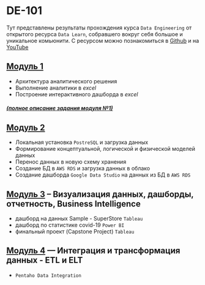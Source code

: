 # DE-101
Тут представлены результаты прохождения курса ```Data Engineering``` от открытого ресурса ```Data Learn```, собравшего вокруг себя большое и уникальное комьюнити. С ресурсом можно познакомиться в [Github](https://github.com/ReIZzz/data-engineering) и на [YouTube](https://www.youtube.com/channel/UCWki7GBUE5lDMJCbn4e1XMg)

## [Модуль 1](https://github.com/ReIZzz/DE-101/blob/main/Module%201/readme.md)
- Архитектура аналитического решения
- Выполнение аналитики в _excel_
- Построение интерактивного дашборда в _excel_
##### [(полное описание задания модуля №1)](https://github.com/Data-Learn/data-engineering/blob/master/DE-101%20Modules/Module01/DE%20-%20101%20Lab%201.1/readme.md)

## [Модуль 2](https://github.com/ReIZzz/DE-101/blob/main/Module%202/ReadMe.md)
- Локальная установка `PostreSQL` и загрузка данных
- Формирование концептуальной, логической и физической моделей данных 
- Перенос данных в новую схему хранения
- Создание БД в `AWS RDS` и загрузка данных в облако
- Создание дашборда `Google Data Studio` на данных из БД в `AWS RDS`

## [Модуль 3](https://github.com/ReIZzz/DE-101/blob/main/Module%203/Readme.md) – Визуализация данных, дашборды, отчетность, Business Intelligence
- дашборд на данных Sample - SuperStore `Tableau`
- дашборд по статистике covid-19 `Power BI`
- финальный проект (Capstone Project) `Tableau`


## [Модуль 4](https://github.com/ReIZzz/DE-101/blob/main/Module_4/Readme.md) — Интеграция и трансформация данных - ETL и ELT
- `Pentaho Data Integration`
